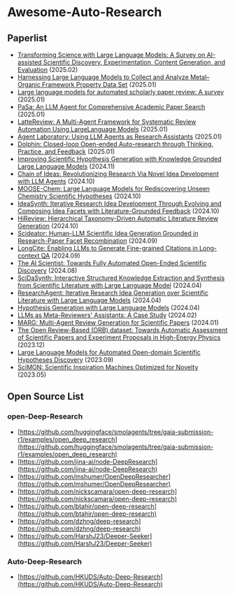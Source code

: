 # Awesome-Auto-Research
## Paperlist
- [Transforming Science with Large Language Models: A Survey on AI-assisted Scientific Discovery, Experimentation, Content Generation, and Evaluation](https://arxiv.org/abs/2502.05151) (2025.02)
- [Harnessing Large Language Models to Collect and Analyze Metal–Organic Framework Property Data Set](https://pubs.acs.org/doi/abs/10.1021/jacs.4c11085) (2025.01)
- [Large language models for automated scholarly paper review: A survey](https://arxiv.org/abs/2501.10326) (2025.01)
- [PaSa: An LLM Agent for Comprehensive Academic Paper Search](https://arxiv.org/abs/2501.10120) (2025.01)
- [LatteReview: A Multi-Agent Framework for Systematic Review Automation Using LargeLanguage Models](https://arxiv.org/abs/2501.05468) (2025.01)
- [Agent Laboratory: Using LLM Agents as Research Assistants](https://arxiv.org/abs/2501.04227) (2025.01)
- [Dolphin: Closed-loop Open-ended Auto-research through Thinking, Practice, and Feedback](https://arxiv.org/abs/2501.03916) (2025.01)
- [Improving Scientific Hypothesis Generation with Knowledge Grounded Large Language Models](https://arxiv.org/abs/2411.02382) (2024.11)
- [Chain of Ideas: Revolutionizing Research Via Novel Idea Development with LLM Agents](https://arxiv.org/abs/2410.13185) (2024.10)
- [MOOSE-Chem: Large Language Models for Rediscovering Unseen Chemistry Scientific Hypotheses](https://arxiv.org/abs/2410.07076) (2024.10)
- [IdeaSynth: Iterative Research Idea Development Through Evolving and Composing Idea Facets with Literature-Grounded Feedback](https://arxiv.org/abs/2410.04025) (2024.10)
- [HiReview: Hierarchical Taxonomy-Driven Automatic Literature Review Generation](https://arxiv.org/abs/2410.03761) (2024.10)
- [Scideator: Human-LLM Scientific Idea Generation Grounded in Research-Paper Facet Recombination](https://arxiv.org/abs/2409.14634) (2024.09)
- [LongCite: Enabling LLMs to Generate Fine-grained Citations in Long-context QA](https://arxiv.org/abs/2409.02897) (2024.09)
- [The AI Scientist: Towards Fully Automated Open-Ended Scientific Discovery](https://papers.cool/arxiv/2408.06292) (2024.08)
- [SciDaSynth: Interactive Structured Knowledge Extraction and Synthesis from Scientific Literature with Large Language Model](https://arxiv.org/abs/2404.13765) (2024.04)
- [ResearchAgent: Iterative Research Idea Generation over Scientific Literature with Large Language Models](https://arxiv.org/abs/2404.07738) (2024.04)
- [Hypothesis Generation with Large Language Models](https://arxiv.org/abs/2404.04326) (2024.04)
- [LLMs as Meta-Reviewers' Assistants: A Case Study](https://arxiv.org/abs/2402.15589) (2024.02)
- [MARG: Multi-Agent Review Generation for Scientific Papers](https://arxiv.org/abs/2401.04259) (2024.01)
- [The Open Review-Based (ORB) dataset: Towards Automatic Assessment of Scientific Papers and Experiment Proposals in High-Energy Physics](https://arxiv.org/abs/2312.04576) (2023.12)
- [Large Language Models for Automated Open-domain Scientific Hypotheses Discovery](https://arxiv.org/abs/2309.02726) (2023.09)
- [SciMON: Scientific Inspiration Machines Optimized for Novelty](https://arxiv.org/abs/2305.14259) (2023.05)

## Open Source List
### open-Deep-Research
- [https://github.com/huggingface/smolagents/tree/gaia-submission-r1/examples/open_deep_research](https://github.com/huggingface/smolagents/tree/gaia-submission-r1/examples/open_deep_research)
- [https://github.com/jina-ai/node-DeepResearch](https://github.com/jina-ai/node-DeepResearch)
- [https://github.com/mshumer/OpenDeepResearcher](https://github.com/mshumer/OpenDeepResearcher)
- [https://github.com/nickscamara/open-deep-research](https://github.com/nickscamara/open-deep-research)
- [https://github.com/btahir/open-deep-research](https://github.com/btahir/open-deep-research)
- [https://github.com/dzhng/deep-research](https://github.com/dzhng/deep-research)
- [https://github.com/HarshJ23/Deeper-Seeker](https://github.com/HarshJ23/Deeper-Seeker)
### Auto-Deep-Research
- [https://github.com/HKUDS/Auto-Deep-Research](https://github.com/HKUDS/Auto-Deep-Research)
